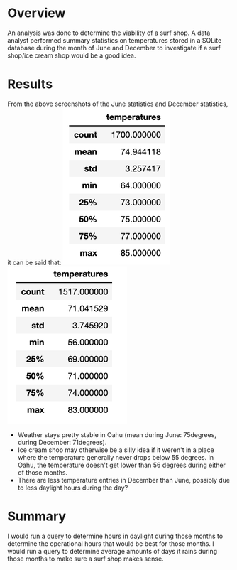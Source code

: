 # Overview
An analysis was done to determine the viability of a surf shop. A data analyst performed summary statistics on temperatures stored in a SQLite database during the month of June and December to investigate if a surf shop/ice cream shop would be a good idea.

# Results
From the above screenshots of the June statistics and December statistics, it can be said that:
![june](https://github.com/pratishthasingh1/surfs_up/blob/master/june.png?raw=true)
![dec](https://github.com/pratishthasingh1/surfs_up/blob/master/december.png)
* Weather stays pretty stable in Oahu (mean during June: 75degrees, during December: 71degrees). 
* Ice cream shop may otherwise be a silly idea if it weren't in a place where the temperature generally never drops below 55 degrees. In Oahu, the temperature doesn't get lower than 56 degrees during either of those months. 
* There are less temperature entries in December than June, possibly due to less daylight hours during the day?
# Summary
I would run a query to determine hours in daylight during those months to determine the operational hours that would be best for those months.
I would run a query to determine average amounts of days it rains during those months to make sure a surf shop makes sense.
